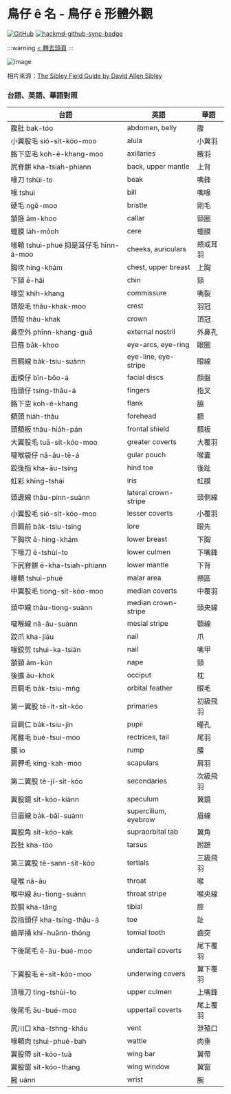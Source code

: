 # 鳥仔 ê 名 - 鳥仔 ê 形體外觀

[![GitHub](https://img.shields.io/badge/GitHub-black?logo=github)](https://github.com/siansiansu/tsiau-a-e-mia)
[![hackmd-github-sync-badge](https://hackmd.io/jF7KDGz8Qg-AZ8O-r2n4OQ/badge)](https://hackmd.io/jF7KDGz8Qg-AZ8O-r2n4OQ)

:::warning
[< 轉去頭頁](https://hackmd.io/@siansiansu/Hy4VzNvha)
:::

![image](https://github.com/siansiansu/tsiau-a-e-mia/assets/33391637/9571ad61-37af-44fa-bcf4-da1d6aa9e0d7)

相片來源：[The Sibley Field Guide by David Allen Sibley](https://www.audubon.org/marketplace/sibley-field-guides)

### 台語、英語、華語對照

| 台語 | 英語 | 華語  |
|-|-|-|
| 腹肚 bak-tóo | abdomen, belly | 腹  |
| 小翼股毛 sió-si̍t-kóo-moo | alula | 小翼羽  |
| 胳下空毛 koh-ē-khang-moo | axillaries | 腋羽  |
| 尻脊骿 kha-tsiah-phiann | back, upper mantle | 上背  |
| 喙刀 tshùi-to | beak | 嘴鋒  |
| 喙 tshuì | bill | 嘴喙  |
| 硬毛 ngē-moo | bristle | 剛毛  |
| 頷箍 ām-khoo | callar | 頸圈  |
| 蠟膜 la̍h-mo̍oh | cere | 蠟膜  |
| 喙䫌 tshuì-phué 抑是耳仔毛 hīnn-á-moo | cheeks, auriculars | 頰或耳羽  |
| 胸坎 hing-khám | chest, upper breast | 上胸  |
| 下頦 ē-hâi | chin | 頦  |
| 喙空 khih-khang | commissure | 嘴裂  |
| 頭殼毛 thâu-khak-moo | crest | 羽冠  |
| 頭殼 thâu-khak | crown | 頂冠  |
| 鼻空外 phīnn-khang-guā | external nostril | 外鼻孔  |
| 目箍 ba̍k-khoo | eye-arcs, eye-ring | 眼圈  |
| 目睭線 ba̍k-tsiu-suànn | eye-line, eye-stripe | 眼線  |
| 面模仔 bīn-bôo-á | facial discs | 顏盤  |
| 指頭仔 tsíng-thâu-á | fingers | 指叉  |
| 胳下空 koh-ē-khang | flank | 脇  |
| 額頭 hia̍h-thâu | forehead | 額  |
| 頭額板 thâu-hia̍h-pán | frontal shield | 額板  |
| 大翼股毛 tuā-si̍t-kóo-moo | greater coverts | 大覆羽  |
| 嚨喉袋仔 nâ-âu-tē-á | gular pouch | 喉囊  |
| 跤後指 kha-āu-tsíng | hind toe | 後趾  |
| 虹彩 khīng-tshái | iris | 虹膜  |
| 頭邊線 thâu-pinn-suànn | lateral crown-stripe | 頭側線  |
| 小翼股毛 sió-si̍t-kóo-moo | lesser coverts | 小覆羽  |
| 目睭前 ba̍k-tsiu-tsîng | lore | 眼先  |
| 下胸坎 ē-hing-khám | lower breast | 下胸  |
| 下喙刀 ē-tshùi-to | lower culmen | 下嘴鋒  |
| 下尻脊骿 ē-kha-tsiah-phiann | lower mantle | 下背  |
| 喙䫌 tshuì-phué | malar area | 頰區  |
| 中翼股毛 tiong-si̍t-kóo-moo | median coverts | 中覆羽  |
| 頭中線 thâu-tiong-suànn | median crown-stripe | 頭央線  |
| 嚨喉線 nâ-âu-suànn | mesial stripe | 顎線  |
| 跤爪 kha-jiáu | nail | 爪  |
| 喙鉸剪 tshuì-ka-tsián | nail | 嘴甲  |
| 頷頸 ām-kún | nape | 頸  |
| 後擴 āu-khok | occiput | 枕  |
| 目睭毛 ba̍k-tsiu-mn̂g | orbital feather | 眼毛  |
| 第一翼股 tē-it-si̍t-kóo | primaries | 初級飛羽  |
| 目睭仁 ba̍k-tsiu-jîn | pupil | 瞳孔  |
| 尾脽毛 bué-tsui-moo | rectrices, tail | 尾羽  |
| 腰 io | rump | 腰  |
| 肩胛毛 king-kah-moo | scapulars | 肩羽  |
| 第二翼股 tē-jī-si̍t-kóo | secondaries | 次級飛羽  |
| 翼股鏡 si̍t-kóo-kiànn | speculum | 翼鏡  |
| 目眉線 ba̍k-bâi-suànn | supercilium, eyebrow | 眉線  |
| 翼股角 si̍t-kóo-kak | supraorbital tab | 翼角  |
| 跤肚 kha-tóo | tarsus | 跗蹠  |
| 第三翼股 tē-sann-si̍t-kóo | tertials | 三級飛羽  |
| 嚨喉 nâ-âu | throat | 喉  |
| 喉中線 âu-tiong-suànn | throat stripe | 喉央線  |
| 跤胴 kha-tâng | tibial | 脛  |
| 跤指頭仔 kha-tsíng-thâu-á | toe | 趾  |
| 齒岸捅 khí-huānn-thóng | tomial tooth | 齒突  |
| 下後尾毛 ē-āu-bué-moo | undertail coverts | 尾下覆羽  |
| 下翼股毛 ē-si̍t-kóo-moo | underwing covers | 翼下覆羽  |
| 頂喙刀 tíng-tshùi-to | upper culmen | 上嘴鋒  |
| 後尾毛 āu-bué-moo | uppertail coverts | 尾上覆羽  |
| 尻川口 kha-tshng-kháu | vent | 泄殖口  |
| 喙䫌肉 tshuì-phué-bah | wattle | 肉垂  |
| 翼股帶 si̍t-kóo-tuà | wing bar | 翼帶  |
| 翼股窗 si̍t-kóo-thang | wing window | 翼窗  |
| 腕 uánn | wrist | 腕  |
